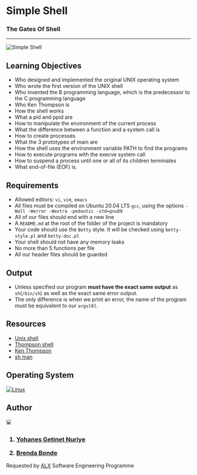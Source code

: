 # Simple Shell 

### The Gates Of Shell 
------------------

![Simple Shell](https://s3.amazonaws.com/intranet-projects-files/holbertonschool-low_level_programming/235/shell.jpeg)

## Learning Objectives

* Who designed and implemented the original UNIX operating system
* Who wrote the first version of the UNIX shell
* Who invented the B programming language, which is the predecessor to the C programming language
* Who Ken Thompson is
* How the shell works
* What a pid and ppid are
* How to manipulate the environment of the current process
* What the difference between a function and a system call is
* How to create processes
* What the 3 prototypes of main are
* How the shell uses the environment variable PATH to find the programs
* How to execute programs with the execve system call
* How to suspend a process until one or all of its children terminates
* What end-of-file (EOF) is.

## Requirements
* Allowed editors: `vi`, `vim`, `emacs`
* All files must be compiled on Ubuntu 20.04 LTS `gcc`, using the options `-Wall -Werror -Wextra -pedantic -std=gnu89`
* All of our files should end with a new line
* A `README.md` at the root of the folder of the project is mandatory
* Your code should use the `Betty` style. It will be checked using `betty-style.pl` and `betty-doc.pl`
* Your shell should not have any memory leaks
* No more than 5 functions per file
* All our header files should be guarded


## Output
* Unless specified our program **must have the exact same output** as `sh`(`/bin/sh`) as well as the exact same error output.
* The only difference is when we print an error, the name of the program must be equivalent to our `argv[0]`.




## Resources
*  [Unix shell](https://alx-intranet.hbtn.io/rltoken/f0YU9TAhniMXWlSXtb64Yw)
* [Thompson shell](https://alx-intranet.hbtn.io/rltoken/7LJOp2qP7qHUcsOK2-F3qA)
* [Ken Thompson](https://alx-intranet.hbtn.io/rltoken/wTSu31ZP1f7fFTJFgRQC7w)
* [sh man](https://www.commandlinux.com/man-page/man1/sh.1.html)

## Operating System 
[![Linux](https://svgshare.com/i/Zhy.svg)](https://svgshare.com/i/Zhy.svg)

## Author 
:computer:

<h3>


1. [Yohanes Getinet Nuriye](https://github.com/YohanesGetinet1)

2. [Brenda Bonde](https://jepbonde@gmail.com)


</h3>


Requested by [ALX](https://www.alxafrica.com/software-engineering-2022 )  Software Engineering Programme


